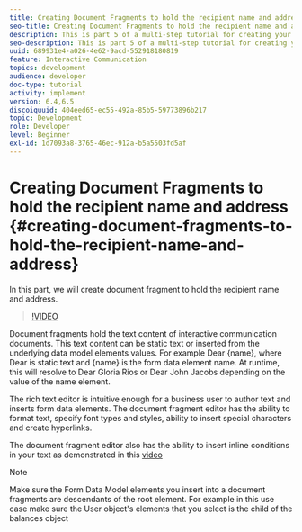 ```yaml
---
title: Creating Document Fragments to hold the recipient name and address
seo-title: Creating Document Fragments to hold the recipient name and address
description: This is part 5 of a multi-step tutorial for creating your first interactive communications document. In this part, we will create document fragment to hold the recipient name and address.
seo-description: This is part 5 of a multi-step tutorial for creating your first interactive communications document. In this part, we will create document fragment to hold the recipient name and address.
uuid: 689931e4-a026-4e62-9acd-552918180819
feature: Interactive Communication
topics: development
audience: developer
doc-type: tutorial
activity: implement
version: 6.4,6.5
discoiquuid: 404eed65-ec55-492a-85b5-59773896b217
topic: Development
role: Developer
level: Beginner
exl-id: 1d7093a8-3765-46ec-912a-b5a5503fd5af
---
```

# Creating Document Fragments to hold the recipient name and address {#creating-document-fragments-to-hold-the-recipient-name-and-address}

In this part, we will create document fragment to hold the recipient name and address.

>[!VIDEO](https://video.tv.adobe.com/v/22350/?quality=9&learn=on)

Document fragments hold the text content of interactive communication documents. This text content can be static text or inserted from the underlying data model elements values. For example Dear {name}, where Dear is static text and {name} is the form data element name. At runtime, this will resolve to Dear Gloria Rios or Dear John Jacobs depending on the value of the name element.

The rich text editor is intuitive enough for a business user to author text and inserts form data elements. The document fragment editor has the ability to format text, specify font types and styles, ability to insert special characters and create hyperlinks.

The document fragment editor also has the ability to insert inline conditions in your text as demonstrated in this [video](https://helpx.adobe.com/experience-manager/kt/forms/using/editing-improvements-correspondence-mgmt-feature-video-use.html)

>[!NOTE]
>
>Make sure the Form Data Model elements you insert into a document fragments are descendants of the root element. For example in this use case make sure the User object's elements that you select is the child of the balances object
